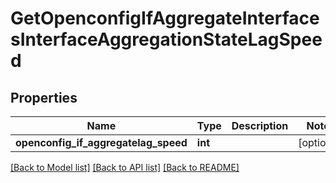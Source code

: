 # GetOpenconfigIfAggregateInterfacesInterfaceAggregationStateLagSpeed

## Properties
Name | Type | Description | Notes
------------ | ------------- | ------------- | -------------
**openconfig_if_aggregatelag_speed** | **int** |  | [optional] 

[[Back to Model list]](../README.md#documentation-for-models) [[Back to API list]](../README.md#documentation-for-api-endpoints) [[Back to README]](../README.md)


